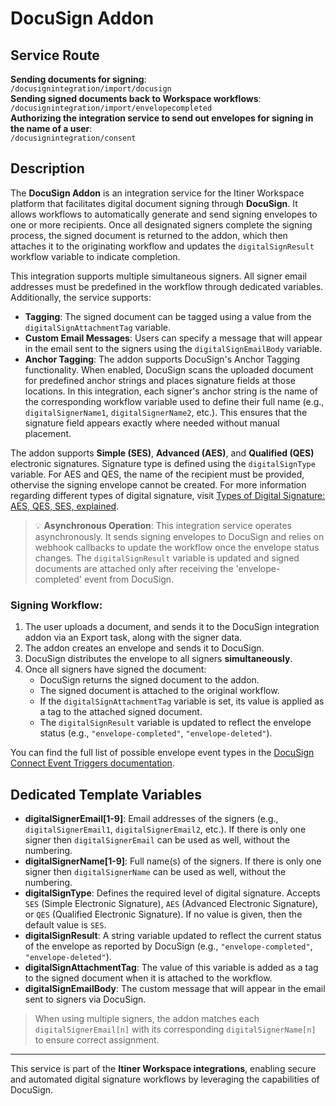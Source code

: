 # DocuSign Addon

## Service Route
**Sending documents for signing**:  
  `/docusignintegration/import/docusign`  
**Sending signed documents back to Workspace workflows**:  
  `/docusignintegration/import/envelopecompleted`  
**Authorizing the integration service to send out envelopes for signing in the name of a user**:  
  `/docusignintegration/consent`

## Description
The **DocuSign Addon** is an integration service for the Itiner Workspace platform that facilitates digital document signing through **DocuSign**. It allows workflows to automatically generate and send signing envelopes to one or more recipients. Once all designated signers complete the signing process, the signed document is returned to the addon, which then attaches it to the originating workflow and updates the `digitalSignResult` workflow variable to indicate completion.

This integration supports multiple simultaneous signers. All signer email addresses must be predefined in the workflow through dedicated variables. Additionally, the service supports:
- **Tagging**: The signed document can be tagged using a value from the `digitalSignAttachmentTag` variable.
- **Custom Email Messages**: Users can specify a message that will appear in the email sent to the signers using the `digitalSignEmailBody` variable.
- **Anchor Tagging**: The addon supports DocuSign's Anchor Tagging functionality. When enabled, DocuSign scans the uploaded document for predefined anchor strings and places signature fields at those locations. In this integration, each signer's anchor string is the name of the corresponding workflow variable used to define their full name (e.g., `digitalSignerName1`, `digitalSignerName2`, etc.). This ensures that the signature field appears exactly where needed without manual placement.

The addon supports **Simple (SES)**, **Advanced (AES)**, and **Qualified (QES)** electronic signatures. Signature type is defined using the `digitalSignType` variable. For AES and QES, the name of the recipient must be provided, othervise the signing envelope cannot be created. For more information regarding different types of digital signature, visit [Types of Digital Signature: AES, QES, SES, explained](https://www.docusign.com/en-gb/blog/types-digital-signature-aes-qes-ses-explained).

> 💡 **Asynchronous Operation**: This integration service operates asynchronously. It sends signing envelopes to DocuSign and relies on webhook callbacks to update the workflow once the envelope status changes. The `digitalSignResult` variable is updated and signed documents are attached only after receiving the 'envelope-completed' event from DocuSign.

### Signing Workflow:
1. The user uploads a document, and sends it to the DocuSign integration addon via an Export task, along with the signer data.
2. The addon creates an envelope and sends it to DocuSign.
3. DocuSign distributes the envelope to all signers **simultaneously**.
4. Once all signers have signed the document:
   - DocuSign returns the signed document to the addon.
   - The signed document is attached to the original workflow.
   - If the `digitalSignAttachmentTag` variable is set, its value is applied as a tag to the attached signed document.
   - The `digitalSignResult` variable is updated to reflect the envelope status (e.g., `"envelope-completed"`, `"envelope-deleted"`).

You can find the full list of possible envelope event types in the [DocuSign Connect Event Triggers documentation](https://developers.docusign.com/platform/webhooks/connect/event-triggers/).

## Dedicated Template Variables
- **digitalSignerEmail[1-9]**: Email addresses of the signers (e.g., `digitalSignerEmail1`, `digitalSignerEmail2`, etc.). If there is only one signer then `digitalSignerEmail` can be used as well, without the numbering.
- **digitalSignerName[1-9]**: Full name(s) of the signers. If there is only one signer then `digitalSignerName` can be used as well, without the numbering.
- **digitalSignType**: Defines the required level of digital signature. Accepts `SES` (Simple Electronic Signature), `AES` (Advanced Electronic Signature), or `QES` (Qualified Electronic Signature). If no value is given, then the default value is `SES`.
- **digitalSignResult**: A string variable updated to reflect the current status of the envelope as reported by DocuSign (e.g., `"envelope-completed"`, `"envelope-deleted"`).
- **digitalSignAttachmentTag**: The value of this variable is added as a tag to the signed document when it is attached to the workflow.
- **digitalSignEmailBody**: The custom message that will appear in the email sent to signers via DocuSign.

> When using multiple signers, the addon matches each `digitalSignerEmail[n]` with its corresponding `digitalSignerName[n]` to ensure correct assignment.

---

This service is part of the **Itiner Workspace integrations**, enabling secure and automated digital signature workflows by leveraging the capabilities of DocuSign.
